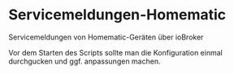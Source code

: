 # Servicemeldungen-Homematic
Servicemeldungen von Homematic-Geräten über ioBroker

Vor dem Starten des Scripts sollte man die Konfiguration einmal durchgucken und ggf. anpassungen machen.
